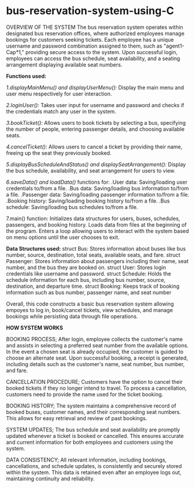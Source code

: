 # bus-reservation-system-using-C
OVERVIEW OF THE SYSTEM
The bus reservation system operates within designated bus reservation offices, where authorized employees manage bookings for customers seeking tickets. 
Each employee has a unique username and password combination assigned to them, such as "agent1-Cap*1," providing secure access to the system. Upon successful login, employees can access the bus schedule, seat availability, and a seating arrangement displaying available seat numbers.

**Functions used:**

_1.displayMainMenu() and displayUserMenu():_
      Display the main menu and user menu respectively for user interaction.

_2.loginUser():_
      Takes user input for username and password and checks if the credentials match any user in the system.

_3.bookTicket():_
      Allows users to book tickets by selecting a bus, specifying the number of people, entering passenger details, and choosing available seats.

_4.cancelTicket():_
      Allows users to cancel a ticket by providing their name, freeing up the seat they previously booked.

_5.displayBusScheduleAndStatus() and displaySeatArrangement():_
      Display the bus schedule, availability, and seat arrangement for users to view.

_6.saveData() and loadData()_ functions for:
      .User data: Saving/loading user credentials to/from a file.
      .Bus data: Saving/loading bus information to/from a file.
      .Passenger data: Saving/loading passenger information to/from a file.
      .Booking history: Saving/loading booking history to/from a file.
      .Bus schedule: Saving/loading bus schedules to/from a file.

7.main() function:
    Initializes data structures for users, buses, schedules, passengers, and booking history.
    Loads data from files at the beginning of the program.
    Enters a loop allowing users to interact with the system based on menu options until the user chooses to exit.

**Data Structures used:**
  struct Bus: Stores information about buses like bus number, source, destination, total seats, available seats, and fare.
  struct Passenger: Stores information about passengers including their name, seat number, and the bus they are booked on.
  struct User: Stores login credentials like username and password.
  struct Schedule: Holds the schedule information for each bus, including bus number, source, destination, and departure time.
  struct Booking: Keeps track of booking information such as bus number, passenger name, and seat number

Overall, this code constructs a basic bus reservation system allowing empoyes to log in, book/cancel tickets, view schedules, 
and manage bookings while persisting data through file operations.

**HOW SYSTEM WORKS**

BOOKING PROCESS;
After login, employee collects the customer's name and assists in selecting a preferred seat number from the available options. In the 
event a chosen seat is already occupied, the customer is guided to choose an alternate seat. Upon successful booking, a receipt is generated, including 
details such as the customer's name, seat number, bus number, and fare.

CANCELLATION PROCEDURE;
Customers have the option to cancel their booked tickets if they no longer intend to travel. To process a cancellation, customers need to provide the name used for the ticket booking.

BOOKING HISTORY;
The system maintains a comprehensive record of booked buses, customer names, and their corresponding seat numbers. This allows for easy retrieval 
and review of past bookings.

SYSTEM UPDATES;
The bus schedule and seat availability are promptly updated whenever a ticket is booked or cancelled. This ensures accurate and current information for both employees and customers using the system.

DATA CONSISTENCY;
All relevant information, including bookings, cancellations, and schedule updates, is consistently and securely stored within the system. This data is retained even after an employee logs out, maintaining continuity and reliability.
